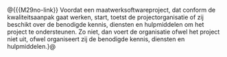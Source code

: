 @{{{M29no-link}}
Voordat een maatwerksoftwareproject, dat conform de kwaliteitsaanpak gaat werken, start, toetst de projectorganisatie of zij beschikt over de benodigde kennis, diensten en hulpmiddelen om het project te ondersteunen. Zo niet, dan voert de organisatie ofwel het project niet uit, ofwel organiseert zij de benodigde kennis, diensten en hulpmiddelen.}@
